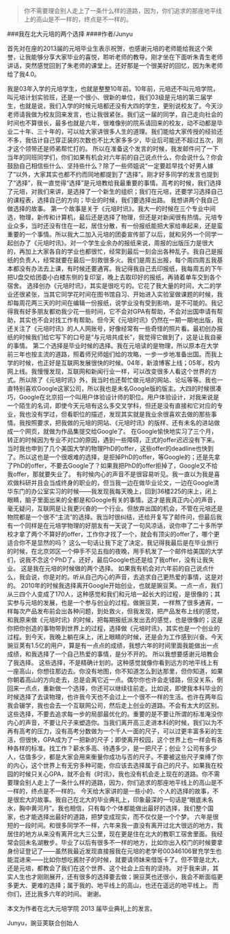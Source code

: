 > 你不需要理会别人走上了一条什么样的道路，因为，你们追求的那座地平线上的高山是不一样的，终点是不一样的。

###我在北大元培的两个选择
####作者/Junyu

首先对在座的2013届的元培毕业生表示祝贺，也感谢元培的老师能给我这个荣誉，让我能够分享大家毕业的喜悦，聆听老师的教导。刚才坐在下面听朱青生老师讲话，突然感觉回到了朱老师的课堂上。还好那是一个很美好的回忆，因为朱老师给了我4.0。

我是03年入学的元培学生，也就是整整10年前。10年前，元培还不叫元培学院，叫元培计划实验班，还是一个很小、很新的单位，我们03级是元培的第三届学生，也就是说，我们入学的时候元培都还没有大四的学生，更别说校友了。今天沙老师请我做为校友回来发言，也让我很紧张。我们这一届的同学，自己走向社会的时间也不算很长，最多也就是六年，很难像别的院系请回来的校友，动不动都是毕业二十年、三十年的，可以给大家讲很多人生的道理。我们能给大家传授的经验还不多，我估计自己穿正装的次数也不比大家多多少，毕业后可能还不超过五次，刚才这个领带还是师弟帮忙打的。
所以在准备这个发言的时候，我发邮件问了一下当年的同班同学们，你们如果有机会对六年前的自己说点什么，你会说什么？你会鼓励自己相信些什么、坚持些什么？除了一些师姐说“一定要趁早找个好男人嫁了”以外，大家其实也都不约而同地都提到了“选择”。刚才好多同学的发言也提到了“选择”，我一直觉得“选择”是元培教给我最重要的事情。高考的时候，我们选择了元培，对我们来讲，是选择了一个新生的组织；我们在元培，还要学习选择自己的课程表，选择自己的方向；毕业的时候，我们要选择出路。
我想讲两个我自己做选择的故事。
第一个故事是关于《元培时讯》。我大一的时候在三个专业中间选，物理，新传和计算机，最后还是选择了物理，但还是对新闻很有热情。元培专业众多，当时还没有住在一起，居住分散，有一份报纸能把大家给串起来，还是蛮重要的一个事情。所以我大二加入元培的团委宣传部了以后，就和另外一个同学一起创办了《元培时讯》。对一个学生业余办的报纸来说，周报的出版压力是很大的，再加上大家各自的学业也都很忙，经常到最后一刻会出各种乱子。我自己是报纸的负责人，经常就要在最后一刻救很多火。我们是周五出报，每个周四周五我基本都没有办法去上课，有时候还要通宵。我记得我自己去印报纸，我每周五的下午把U盘交给团委小白楼东侧的复印室，晚上去取印好的报纸，再骑着单车交到各个宿舍。
选择创办《元培时讯》，其实是很吃亏的。它花了我大量的时间，大二的学业还很紧张，当其它同学花时间在图书馆自习、开始进入实验室做课题的时候，我却每周花两三天的时间在编辑一份报纸，说学业没有受到影响，是不可能的。我记得我有好多朋友都劝我少花一些时间，它不会对GPA有帮助，不会对出国申请有帮助，其实也不会对找工作有帮助。但今天《元培时讯》仍然在一期一期地出版，我还关注了《元培时讯》的人人网账号，好像经常有一些奇怪的照片看。最初创办报纸的时候我们给它写下的口号是“与元培共成长”，我觉得它做到了，这是让我自豪的事情。
第二个选择是毕业时候的选择。我在元培读的是物理，所以原本在大学前三年也按主流的道路，照着师兄师姐们给的攻略，一步一步地准备出国。而我上学的时候，也正好是互联网发展很快的时候。04年，新浪博客上线；05年，校内网上线。我慢慢发现，互联网和新闻行业一样，可以改变很多人看这个世界的方式。所以除了《元培时讯》外，我当时也还帮忙做元培的网站、论坛等等。我也一直特别喜欢Google这家公司，所以我也是未名Google版的版主。大四的时候很凑巧，Google在北京招一个叫用户体验设计师的职位。用户体验设计，对我来说是一个陌生的名词，即使今天元培有这么多交叉学科，但还是没有直接和它对应的专业，我也没有学过，但看职位的描述，发现其实就是我业余很喜欢去做的那些事情。我按照要求，把我做的元培的网站、《元培时讯》的版样、还有未名的进站做成一个网页，就做为作品集提交给Google了。
在Google愉快地实习了三个月，转正的时候因为专业不对口的原因，遇到一些障碍，正式的offer迟迟没有下来。当时我也申到了几个美国大学的物理PhD的offer，这些offer的deadline也快到了。所以这也是一个很艰难的选择，是拒掉PhD的offer，等Google的；还是先拿了PhD的offer，不要去Google了？如果我把PhD的offer拒掉了，Google又不给我offer，那就要失业了。
有时候内心的声音不是很容易听见。我一直以为我是喜欢做科研并且会当成终身的职业的，但当我一边在做毕业论文，一边在Google清华东门的办公室实习的时候——我发现我每天晚上，回到36楼225的床上，闭上眼睛，脑子里面出来的全都是和Google有关的事情。这才是我真正内心的声音，毫无疑问，互联网是让我更兴奋的一个行业。但放弃出国的机会，不管在元培还是物院都是一个很不“主流”的选择。我当时很纠结，还给开复写了邮件问，但最后我有一个同样是在元培学物理的好朋友有一天说了一句风凉话，说你申了二十多所学校才拿了两个不算好的offer，工作你才找了一个，就会有顶尖的offer了，哪个更适合你不是显然的吗？
这么一句话让我下定了决定。我记得我最后是在毕业旅行的时候，在北京郊区一个伸手不见五指的夜晚，用手机发了一个邮件给美国的大学们，说我不念这个PhD了。还好，最后Google也还是给了我offer，没有让我失业。
这是我在元培的时候做的两个选择。
如果我有机会对六年前的自己说点什么，我会说，你是对的。听从自己内心的声音，去追求自己更热爱的事情，这是对的。
2010年的时候我选择离开Google开始创业，也就是豌豆荚。一点一点，我们从三四个人变成了170人，这种感觉和我们和元培一起长大的过程，是很像的；其实参与元培的发展，也是一个参与创业的过程。做豌豆荚，一样熬了很多通宵，一样每次产品发布前会出各种问题，到处救火，但我发现，把产品发布上线的感觉，和我原来做《元培时讯》的时候，把每期报纸派发出去的感觉，也是很像的；这是你把你创造的事物带到世界上的过程，选择做《元培时讯》，其实也是一个创业的过程。到今天，我晚上躺在床上，闭上眼睛的时候，还是会为工作感到兴奋。今天豌豆荚有1.5亿的用户，算是有一点点的成绩，我想六年的时间里面我能做出一点成绩，和我选择了一个自己热爱的事情，是分不开的。
所以我想要感谢元培教会了我选择。
这些选择，不是精确计划的。这种感觉就像你看到远方的地平线上有一座高山，你想往那边去。你没有地图，你不知道怎么到达那里，但你知道，如果你朝着高山的方向走去，总是会离它近一点。偶尔你也许会走错路，但没关系，倒回来一点点，重新做一个选择，你还可以继续往前走。比如说，即使我本科毕业的时候选择了去读物理，也许我今天也不会过上一个很不一样的生活。也许在两年后我会辍学，我也会去一个互联网公司，然后走上创业的道路。不会有太大的区别。
这些选择，不要去追求每一步的局部最优化的。重要的是不要让所谓的标准淹没你内心的声音，不要让尺子来塑造你。当我们离开高三走进本科的时候，我们以为不再有高考的压力，没有高考分数做为一个千人一面的尺子，可以过更丰富多彩的生活，但很快，GPA成为了一把新的尺子；即使离开校园，这个世界上也一样会有各种各样的标准。找工作？薪水多高、待遇多少，是一把尺子；创业？公司有多少人，估值多少，都是大家会用来衡量你成功与否的尺子。不要被这些尺子束缚了你的内心，这个世界上有无穷多种可能，你应该去选择属于自己的尺子。如果我在校园的时候只关心GPA，就不会有《时讯》，我也没有机会走上现在的道路。你不需要理会别人走上了一条什么样的道路，因为，你们追求的那座地平线上的高山是不一样的，终点是不一样的。
今天给大家讲的是一些小的、个人的选择的故事，不是很宏大的故事。我自己在北大的毕业典礼上，印象最深的一句话是“眼底未名水，胸中黄河月”。我也相信，只有每个个体都能做出最好的选择，我们整个国家，也才能选择出最好的道路，把梦变成现实，而不仅仅是一个个梦。
六年是很短的一段时间。和很多同学不一样，六年来我一直没有离开过北大很远的地方，我居住的地方从来没有离开北大三公里，现在更是住在北大的教职工宿舍里面。我经常会回未名湖散步。毕业了以后有很多不一样的地方，比如你出入校门的时候要拿身份证登记了——虽然我最近发现直接报我在元培的老学号00346106冒充学生也能混进来——比如你想吃酱肘子的时候，就要请师妹来借饭卡了。但不管是北大，还是元培，都教会了我们在这个世界、这个社会上应有的坚持。
对于我来讲，其实人生也才刚刚展开，还有很多的选择要去做；豌豆荚也还很小，我会不断面临更多更大、更难的选择；属于我的、地平线上的高山，也还在遥远的地平线上。
而你们，还比我多六年的时间。
谢谢。


本文为作者在北大元培学院 2013 届毕业典礼上的发言。

Junyu，豌豆荚联合创始人 